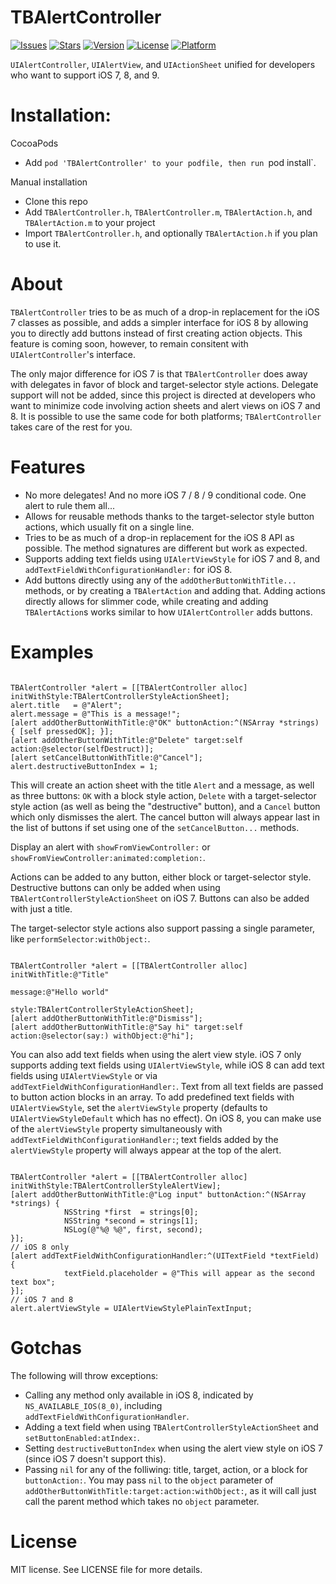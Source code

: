 TBAlertController
=================

[![Issues](https://img.shields.io/github/issues-raw/ThePantsThief/TBAlertController.svg?style=flat)](https://github.com/ThePantsThief/TBAlertController/issues)
[![Stars](https://img.shields.io/github/stars/ThePantsThief/TBAlertController.svg?style=flat)](https://github.com/ThePantsThief/TBAlertController/stargazers)
[![Version](https://img.shields.io/cocoapods/v/TBAlertController.svg?style=flat)](http://cocoadocs.org/docsets/TBAlertController)
[![License](https://img.shields.io/cocoapods/l/TBAlertController.svg?style=flat)](http://cocoadocs.org/docsets/TBAlertController)
[![Platform](https://img.shields.io/cocoapods/p/TBAlertController.svg?style=flat)](http://cocoadocs.org/docsets/TBAlertController)

`UIAlertController`, `UIAlertView`, and `UIActionSheet` unified for developers who want to support iOS 7, 8, and 9.

Installation:
=============
CocoaPods
- Add `pod 'TBAlertController' to your podfile, then run `pod install`.

Manual installation
- Clone this repo
- Add `TBAlertController.h`, `TBAlertController.m`, `TBAlertAction.h`, and `TBAlertAction.m` to your project
- Import `TBAlertController.h`, and optionally `TBAlertAction.h` if you plan to use it.

About
=====
`TBAlertController` tries to be as much of a drop-in replacement for the iOS 7 classes as possible, and adds a simpler interface for iOS 8 by allowing you to directly add buttons instead of first creating action objects. This feature is coming soon, however, to remain consitent with `UIAlertController`'s interface.

The only major difference for iOS 7 is that `TBAlertController` does away with delegates in favor of block and target-selector style actions. Delegate support will not be added, since this project is directed at developers who want to minimize code involving action sheets and alert views on iOS 7 and 8. It is possible to use the same code for both platforms; `TBAlertController` takes care of the rest for you.

Features
========
- No more delegates! And no more iOS 7 / 8 / 9 conditional code. One alert to rule them all...
- Allows for reusable methods thanks to the target-selector style button actions, which usually fit on a single line.
- Tries to be as much of a drop-in replacement for the iOS 8 API as possible. The method signatures are different but work as expected.
- Supports adding text fields using `UIAlertViewStyle` for iOS 7 and 8, and `addTextFieldWithConfigurationHandler:` for iOS 8.
- Add buttons directly using any of the `addOtherButtonWithTitle...` methods, or by creating a `TBAlertAction` and adding that. Adding actions directly allows for slimmer code, while creating and adding `TBAlertAction`s works similar to how `UIAlertController` adds buttons.

Examples
========
``` obj-c

TBAlertController *alert = [[TBAlertController alloc] initWithStyle:TBAlertControllerStyleActionSheet];
alert.title   = @"Alert";
alert.message = @"This is a message!";
[alert addOtherButtonWithTitle:@"OK" buttonAction:^(NSArray *strings) { [self pressedOK]; }];
[alert addOtherButtonWithTitle:@"Delete" target:self action:@selector(selfDestruct)];
[alert setCancelButtonWithTitle:@"Cancel"];
alert.destructiveButtonIndex = 1;
```

This will create an action sheet with the title `Alert` and a message, as well as three buttons: `OK` with a block style action, `Delete` with a target-selector style action (as well as being the "destructive" button), and a `Cancel` button which only dismisses the alert. The cancel button will always appear last in the list of buttons if set using one of the `setCancelButton...` methods.

Display an alert with `showFromViewController:` or `showFromViewController:animated:completion:`.

Actions can be added to any button, either block or target-selector style. Destructive buttons can only be added when using `TBAlertControllerStyleActionSheet` on iOS 7. Buttons can also be added with just a title.

The target-selector style actions also support passing a single parameter, like `performSelector:withObject:`.

``` obj-c

TBAlertController *alert = [[TBAlertController alloc] initWithTitle:@"Title"
                                                            message:@"Hello world"
                                                              style:TBAlertControllerStyleActionSheet];
[alert addOtherButtonWithTitle:@"Dismiss"];
[alert addOtherButtonWithTitle:@"Say hi" target:self action:@selector(say:) withObject:@"hi"];
```

You can also add text fields when using the alert view style. iOS 7 only supports adding text fields using `UIAlertViewStyle`, while iOS 8 can add text fields using `UIAlertViewStyle` or via `addTextFieldWithConfigurationHandler:`. Text from all text fields are passed to button action blocks in an array. To add predefined text fields with `UIAlertViewStyle`, set the `alertViewStyle` property (defaults to `UIAlertViewStyleDefault` which has no effect). On iOS 8, you can make use of the `alertViewStyle` property simultaneously with `addTextFieldWithConfigurationHandler:`; text fields added by the `alertViewStyle` property will always appear at the top of the alert.

``` obj-c

TBAlertController *alert = [[TBAlertController alloc] initWithStyle:TBAlertControllerStyleAlertView];
[alert addOtherButtonWithTitle:@"Log input" buttonAction:^(NSArray *strings) {
            NSString *first  = strings[0];
            NSString *second = strings[1];
            NSLog(@"%@ %@", first, second);
}];
// iOS 8 only
[alert addTextFieldWithConfigurationHandler:^(UITextField *textField) {
            textField.placeholder = @"This will appear as the second text box";
}];
// iOS 7 and 8
alert.alertViewStyle = UIAlertViewStylePlainTextInput;
```
Gotchas
=======
The following will throw exceptions:
- Calling any method only available in iOS 8, indicated by `NS_AVAILABLE_IOS(8_0)`, including `addTextFieldWithConfigurationHandler`.
- Adding a text field when using `TBAlertControllerStyleActionSheet` and `setButtonEnabled:atIndex:`.
- Setting `destructiveButtonIndex` when using the alert view style on iOS 7 (since iOS 7 doesn't support this).
- Passing `nil` for any of the folliwing: title, target, action, or a block for `buttonAction:`. You may pass `nil` to the `object` parameter of `addOtherButtonWithTitle:target:action:withObject:`, as it will call just call the parent method which takes no `object` parameter.

License
=======
MIT license. See LICENSE file for more details.
